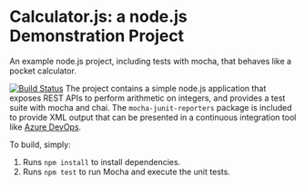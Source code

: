 Calculator.js: a node.js Demonstration Project
==============================================
An example node.js project, including tests with mocha, that behaves like
a pocket calculator.

[![Build Status](https://dev.azure.com/smmoore04012022/Integrating%20External%20Source%20Control%20with%20Azure%20Pipeline/_apis/build/status/smmoore04012022.calculator?branchName=refs%2Fpull%2F1%2Fmerge)](https://dev.azure.com/smmoore04012022/Integrating%20External%20Source%20Control%20with%20Azure%20Pipeline/_build/latest?definitionId=8&branchName=refs%2Fpull%2F1%2Fmerge)
The project contains a simple node.js application that exposes REST APIs
to perform arithmetic on integers, and provides a test suite with mocha
and chai.  The `mocha-junit-reporters` package is included to provide XML
output that can be presented in a continuous integration tool like
[Azure DevOps](https://azure.com/devops).

To build, simply:

1. Runs `npm install` to install dependencies.
2. Runs `npm test` to run Mocha and execute the unit tests.

